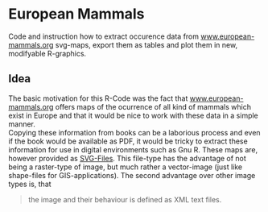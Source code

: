 # European Mammals
Code and instruction how to extract occurence data from www.european-mammals.org svg-maps, export them as tables and plot them in new, modifyable R-graphics.

## Idea
The basic motivation for this R-Code was the fact that www.european-mammals.org offers maps of the ocurrence of all kind of mammals which exist in Europe and that it would be nice to work with these data in a simple manner.  
Copying these information from books can be a laborious process and even if the book would be available as PDF, it would be tricky to extract these information for use in digital environments such as Gnu R. These maps are, however provided as [SVG-Files](https://en.wikipedia.org/wiki/Scalable_Vector_Graphics). This file-type has the advantage of not being a raster-type of image, but much rather a vector-image (just like shape-files for GIS-applications). The second advantage over other image types is, that 
> the image and their behaviour is defined as XML text files.
